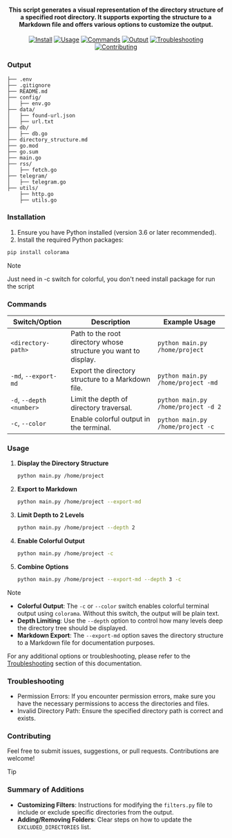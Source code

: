 <h4 align="center">This script generates a visual representation of the directory structure of a specified root directory. It supports exporting the structure to a Markdown file and offers various options to customize the output.</h4>
<p align="center">
  <a href="#installation"><img src="https://img.shields.io/badge/Install-blue?style=for-the-badge" alt="Install"></a>
  <a href="#usage"><img src="https://img.shields.io/badge/Usage-green?style=for-the-badge" alt="Usage"></a>
  <a href="#commands"><img src="https://img.shields.io/badge/Commands-red?style=for-the-badge" alt="Commands"></a>
  <a href="#output"><img src="https://img.shields.io/badge/Output-orange?style=for-the-badge" alt="Output"></a>
  <a href="#troubleshooting"><img src="https://img.shields.io/badge/Troubleshooting-aqua?style=for-the-badge" alt="Troubleshooting"></a>
  <a href="#contributing"><img src="https://img.shields.io/badge/Contributing-yellow?style=for-the-badge" alt="Contributing"></a>
</p>

### Output

```
├── .env
├── .gitignore
├── README.md
├── config/
│   ├── env.go
├── data/
│   ├── found-url.json
│   ├── url.txt
├── db/
│   ├── db.go
├── directory_structure.md
├── go.mod
├── go.sum
├── main.go
├── rss/
│   ├── fetch.go
├── telegram/
│   ├── telegram.go
├── utils/
    ├── http.go
    ├── utils.go
```

### Installation

1.  Ensure you have Python installed (version 3.6 or later recommended).
2.  Install the required Python packages:
   ```bash
   pip install colorama
```
> [!NOTE]
> Just need in -c switch for colorful, you don't need install package for run the script
    

### Commands

| Switch/Option            | Description                                                     | Example Usage                       |
| ------------------------ | --------------------------------------------------------------- | ----------------------------------- |
| `<directory-path>`       | Path to the root directory whose structure you want to display. | `python main.py /home/project`      |
| `-md`, `--export-md`     | Export the directory structure to a Markdown file.              | `python main.py /home/project -md`  |
| `-d`, `--depth <number>` | Limit the depth of directory traversal.                         | `python main.py /home/project -d 2` |
| `-c`, `--color`          | Enable colorful output in the terminal.                         | `python main.py /home/project -c`   |

### Usage

1. **Display the Directory Structure**

   ```bash
   python main.py /home/project
   ```

2. **Export to Markdown**

   ```bash
   python main.py /home/project --export-md
   ```

3. **Limit Depth to 2 Levels**

   ```bash
   python main.py /home/project --depth 2
   ```
4. **Enable Colorful Output**

   ```bash
   python main.py /home/project -c
   ```

5. **Combine Options**

   ```bash
   python main.py /home/project --export-md --depth 3 -c
   ```
> [!NOTE]
> - **Colorful Output**: The `-c` or `--color` switch enables colorful terminal output using `colorama`. Without this switch, the output will be plain text.
> - **Depth Limiting**: Use the `--depth` option to control how many levels deep the directory tree should be displayed.
> - **Markdown Export**: The `--export-md` option saves the directory structure to a Markdown file for documentation purposes.
> 
> For any additional options or troubleshooting, please refer to the [Troubleshooting](#troubleshooting) section of this documentation.

### Troubleshooting

- Permission Errors: If you encounter permission errors, make sure you have the necessary permissions to access the directories and files.
- Invalid Directory Path: Ensure the specified directory path is correct and exists.

### Contributing

Feel free to submit issues, suggestions, or pull requests. Contributions are welcome!

> [!TIP]
> ### Summary of Additions
> - **Customizing Filters**: Instructions for modifying the `filters.py` file to include or exclude specific directories from the output.
> - **Adding/Removing Folders**: Clear steps on how to update the `EXCLUDED_DIRECTORIES` list.


